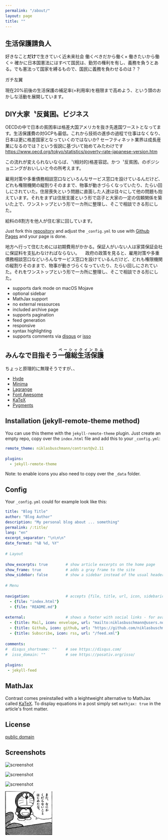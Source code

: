 ```yaml
---
permalink: "/about/"
layout: page
title: ""
---
```


## 生活保護請負人
好きなこと<strong>だけ</strong>で生きていく近未来社会
働くべきだから働く×
働きたいから働く⚪︎
確かに日本国憲法にはすべて国民は、勤労の権利を有し、義務を負うとある。でも憲法って国家を縛るもので、国民に義務を負わせるのは？？

ガチ左翼

現在20%前後の生活保護の補足率(=利用率)を極限まで高めよう、という頭のおかしな活動を展開しています。
## DIY大家〝反貧困〟ビジネス

OECDの中で日本の貧困率は格差大国アメリカを抜き先進国ワーストとなってます。生活保護費の対GCPも最低。これから技術の進歩の過程で仕事はなくなり、日本は更に格差国家となっていくのではないか? セーフティネット業界は成長産業になるのでは？という仮説に基づいて始めてみたわけです
https://www.oecd.org/tokyo/statistics/poverty-rate-japanese-version.htm

この流れが変えられないならば、〝(相対的)格差容認〟かつ〝反貧困〟のポジショニングがおいしいと今の所考えます。

雇用対策や多重債務相談窓口などいろんなサービス窓口を設けているんだけど、どれも権限機関の縦割りそのままで、物事が動きづらくなっていたり、たらい回しにされていた。住居喪失という問題に直面した人達は往々にして他の問題も抱えています。それをまずは住居支援という形で店子と大家の一定の信頼関係を築いた上で、ワンストップという形で一カ所に整理し、そこで相談できる形にした。　


給料の8割方を他人が住む家に回しています。

Just fork this [repository](https://github.com/niklasbuschmann/contrast) and adjust the `_config.yml` to use with [Github Pages](https://pages.github.com/) and your page is done.



地方へ行って住むためには初期費用がかかる。保証人がいない人は家賃保証会社に保証料を支払わなければならない。
　政府の政策を見ると、雇用対策や多重債務相談窓口などいろんなサービス窓口を設けているんだけど、どれも権限機関の縦割りそのままで、物事が動きづらくなっていたり、たらい回しにされていた。それをワンストップという形で一カ所に整理し、そこで相談できる形にした。

 - supports dark mode on macOS Mojave
 - optional sidebar
 - MathJax support
 - no external ressources
 - included archive page
 - supports pagination
 - feed generation
 - responsive
 - syntax highlighting
 - supports comments via [disqus](https://disqus.com/) or [isso](http://posativ.org/isso/)

## みんなで目指そう<ruby>一億総生活保護<rp>（</rp><rt>ベーシックインカム</rt><rp>）</rp></ruby>

ちょっと原理的に無理そうですが、、
- [Hyde](https://github.com/poole/hyde)
- [Minima](https://github.com/jekyll/minima)
- [Lagrange](https://github.com/LeNPaul/Lagrange)
- [Font Awesome](http://fontawesome.io/)
- [KaTeX](https://katex.org/)
- [Pygments](https://github.com/richleland/pygments-css)

## Installation (jekyll-remote-theme method)

You can use this theme with the `jekyll-remote-theme` plugin. Just create an empty repo, copy over the `index.html` file and add this to your `_config.yml`:

```yaml
remote_theme: niklasbuschmann/contrast@v2.11

plugins:
  - jekyll-remote-theme
```

Note: to enable icons you also need to copy over the `_data` folder.

## Config

Your `_config.yml` could for example look like this:

```yaml
title: "Blog Title"
author: "Blog Author"
description: "My personal blog about ... something"
permalink: /:title/
lang: "en"
excerpt_separator: "\n\n\n"
date_format: "%B %d, %Y"

# Layout

show_excerpts: true        # show article excerpts on the home page
show_frame: true           # adds a gray frame to the site
show_sidebar: false        # show a sidebar instead of the usual header

# Menu

navigation:                # accepts {file, title, url, icon, sidebaricon}
  - {file: "index.html"}
  - {file: "README.md"}

external:                  # shows a footer with social links - for available icons see fontawesome.com/icons
  - {title: Mail, icon: envelope, url: "mailto:niklasbuschmann@users.noreply.github.com"}
  - {title: Github, icon: github, url: "https://github.com/niklasbuschmann/contrast"}
  - {title: Subscribe, icon: rss, url: "/feed.xml"}

comments:
#  disqus_shortname: ""    # see https://disqus.com/
#  isso_domain: ""         # see https://posativ.org/isso/

plugins:
 - jekyll-feed

```

## MathJax

Contrast comes preinstalled with a leightweight alternative to MathJax called [KaTeX](https://katex.org/). To display equations in a post simply set `mathjax: true` in the article's front matter.

## License

[public domain](http://unlicense.org/)

## Screenshots

![screenshot](https://user-images.githubusercontent.com/4943215/109431850-cd711780-7a08-11eb-8601-2763f2ee6bb4.png)

![screenshot](https://user-images.githubusercontent.com/4943215/109431832-b6cac080-7a08-11eb-9c5e-a058680c23a1.png)

![screenshot](https://user-images.githubusercontent.com/4943215/73125194-5f0b8b80-3fa4-11ea-805c-8387187503ad.png)

<p><img src="/assets/Media/Images/kudaranai.png" width="150"></p>
